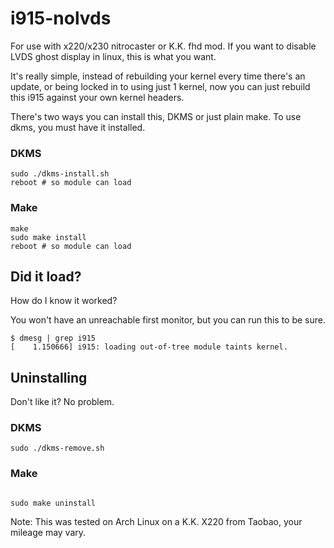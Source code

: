 # i915-nolvds
For use with x220/x230 nitrocaster or K.K. fhd mod. If you want to disable LVDS ghost display in linux, this is what you want. 

It's really simple, instead of rebuilding your kernel every time there's an update, or being locked in to using just 1 kernel, now you can just rebuild this i915 against your own kernel headers.

There's two ways you can install this, DKMS or just plain make. To use dkms, you must have it installed.

### DKMS

```
sudo ./dkms-install.sh
reboot # so module can load
```

### Make
```
make
sudo make install
reboot # so module can load
```
## Did it load?
How do I know it worked?

You won't have an unreachable first monitor, but you can run this to be sure.
``` 
$ dmesg | grep i915
[    1.150666] i915: loading out-of-tree module taints kernel.
```
## Uninstalling

Don't like it? No problem.

### DKMS
```
sudo ./dkms-remove.sh

```

### Make
```

sudo make uninstall
```

Note: This was tested on Arch Linux on a K.K. X220 from Taobao, your mileage may vary.
